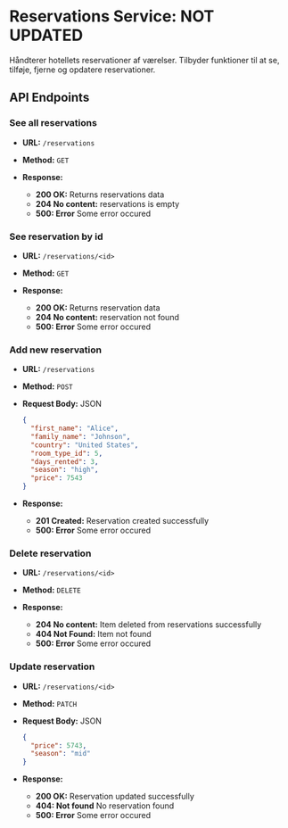 # Reservations Service: NOT UPDATED
Håndterer hotellets reservationer af værelser.
Tilbyder funktioner til at se, tilføje, fjerne og opdatere reservationer.

## API Endpoints

### See all reservations

- **URL:** `/reservations`
- **Method:** `GET`

- **Response:**

  - **200 OK:** Returns reservations data
  - **204 No content:** reservations is empty
  - **500: Error** Some error occured

### See reservation by id

- **URL:** `/reservations/<id>`
- **Method:** `GET`

- **Response:**

  - **200 OK:** Returns reservation data
  - **204 No content:** reservation not found
  - **500: Error** Some error occured

### Add new reservation

- **URL:** `/reservations`
- **Method:** `POST`
- **Request Body:** JSON

  ```json
  {
    "first_name": "Alice",
    "family_name": "Johnson",
    "country": "United States",
    "room_type_id": 5,
    "days_rented": 3,
    "season": "high",
    "price": 7543
  }
  ```

- **Response:**

  - **201 Created:** Reservation created successfully
  - **500: Error** Some error occured

### Delete reservation

- **URL:** `/reservations/<id>`
- **Method:** `DELETE`

- **Response:**

  - **204 No content:** Item deleted from reservations successfully
  - **404 Not Found:** Item not found
  - **500: Error** Some error occured

### Update reservation

- **URL:** `/reservations/<id>`
- **Method:** `PATCH`
- **Request Body:** JSON

  ```json
  {
    "price": 5743,
    "season": "mid"
  }
  ```

- **Response:**

  - **200 OK:** Reservation updated successfully
  - **404: Not found** No reservation found
  - **500: Error** Some error occured

